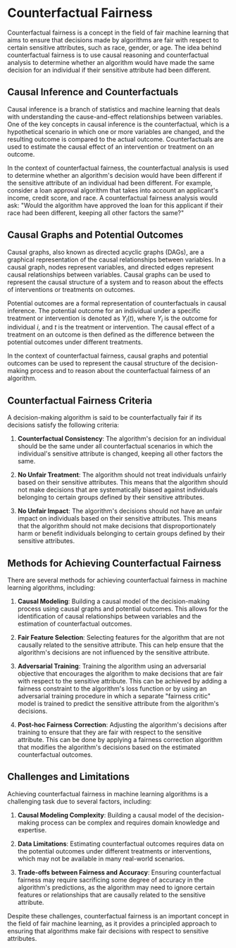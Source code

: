 # Counterfactual Fairness

Counterfactual fairness is a concept in the field of fair machine learning that aims to ensure that decisions made by algorithms are fair with respect to certain sensitive attributes, such as race, gender, or age. The idea behind counterfactual fairness is to use causal reasoning and counterfactual analysis to determine whether an algorithm would have made the same decision for an individual if their sensitive attribute had been different.

## Causal Inference and Counterfactuals

Causal inference is a branch of statistics and machine learning that deals with understanding the cause-and-effect relationships between variables. One of the key concepts in causal inference is the counterfactual, which is a hypothetical scenario in which one or more variables are changed, and the resulting outcome is compared to the actual outcome. Counterfactuals are used to estimate the causal effect of an intervention or treatment on an outcome.

In the context of counterfactual fairness, the counterfactual analysis is used to determine whether an algorithm's decision would have been different if the sensitive attribute of an individual had been different. For example, consider a loan approval algorithm that takes into account an applicant's income, credit score, and race. A counterfactual fairness analysis would ask: "Would the algorithm have approved the loan for this applicant if their race had been different, keeping all other factors the same?"

## Causal Graphs and Potential Outcomes

Causal graphs, also known as directed acyclic graphs (DAGs), are a graphical representation of the causal relationships between variables. In a causal graph, nodes represent variables, and directed edges represent causal relationships between variables. Causal graphs can be used to represent the causal structure of a system and to reason about the effects of interventions or treatments on outcomes.

Potential outcomes are a formal representation of counterfactuals in causal inference. The potential outcome for an individual under a specific treatment or intervention is denoted as $Y_i(t)$, where $Y_i$ is the outcome for individual $i$, and $t$ is the treatment or intervention. The causal effect of a treatment on an outcome is then defined as the difference between the potential outcomes under different treatments.

In the context of counterfactual fairness, causal graphs and potential outcomes can be used to represent the causal structure of the decision-making process and to reason about the counterfactual fairness of an algorithm.

## Counterfactual Fairness Criteria

A decision-making algorithm is said to be counterfactually fair if its decisions satisfy the following criteria:

1. **Counterfactual Consistency**: The algorithm's decision for an individual should be the same under all counterfactual scenarios in which the individual's sensitive attribute is changed, keeping all other factors the same.

2. **No Unfair Treatment**: The algorithm should not treat individuals unfairly based on their sensitive attributes. This means that the algorithm should not make decisions that are systematically biased against individuals belonging to certain groups defined by their sensitive attributes.

3. **No Unfair Impact**: The algorithm's decisions should not have an unfair impact on individuals based on their sensitive attributes. This means that the algorithm should not make decisions that disproportionately harm or benefit individuals belonging to certain groups defined by their sensitive attributes.

## Methods for Achieving Counterfactual Fairness

There are several methods for achieving counterfactual fairness in machine learning algorithms, including:

1. **Causal Modeling**: Building a causal model of the decision-making process using causal graphs and potential outcomes. This allows for the identification of causal relationships between variables and the estimation of counterfactual outcomes.

2. **Fair Feature Selection**: Selecting features for the algorithm that are not causally related to the sensitive attribute. This can help ensure that the algorithm's decisions are not influenced by the sensitive attribute.

3. **Adversarial Training**: Training the algorithm using an adversarial objective that encourages the algorithm to make decisions that are fair with respect to the sensitive attribute. This can be achieved by adding a fairness constraint to the algorithm's loss function or by using an adversarial training procedure in which a separate "fairness critic" model is trained to predict the sensitive attribute from the algorithm's decisions.

4. **Post-hoc Fairness Correction**: Adjusting the algorithm's decisions after training to ensure that they are fair with respect to the sensitive attribute. This can be done by applying a fairness correction algorithm that modifies the algorithm's decisions based on the estimated counterfactual outcomes.

## Challenges and Limitations

Achieving counterfactual fairness in machine learning algorithms is a challenging task due to several factors, including:

1. **Causal Modeling Complexity**: Building a causal model of the decision-making process can be complex and requires domain knowledge and expertise.

2. **Data Limitations**: Estimating counterfactual outcomes requires data on the potential outcomes under different treatments or interventions, which may not be available in many real-world scenarios.

3. **Trade-offs between Fairness and Accuracy**: Ensuring counterfactual fairness may require sacrificing some degree of accuracy in the algorithm's predictions, as the algorithm may need to ignore certain features or relationships that are causally related to the sensitive attribute.

Despite these challenges, counterfactual fairness is an important concept in the field of fair machine learning, as it provides a principled approach to ensuring that algorithms make fair decisions with respect to sensitive attributes.
